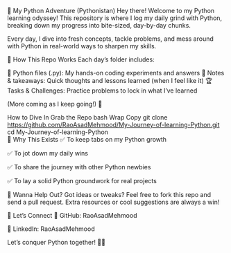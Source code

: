 🐍 My Python Adventure (Pythonistan)
Hey there! Welcome to my Python learning odyssey!  This repository is where I log my daily grind with Python, breaking down my progress into bite-sized, day-by-day chunks.

Every day, I dive into fresh concepts, tackle problems, and mess around with Python in real-world ways to sharpen my skills.

📂 How This Repo Works
Each day’s folder includes:

📜 Python files (.py): My hands-on coding experiments and answers
📝 Notes & takeaways: Quick thoughts and lessons learned (when I feel like it)
🏆 Tasks & Challenges: Practice problems to lock in what I’ve learned


(More coming as I keep going!) 🚀

 How to Dive In
Grab the Repo
bash
Wrap
Copy
git clone https://github.com/RaoAsadMehmood/My-Journey-of-learning-Python.git  
cd My-Journey-of-learning-Python  
🌟 Why This Exists
✅ To keep tabs on my Python growth

✅ To jot down my daily wins

✅ To share the journey with other Python newbies

✅ To lay a solid Python groundwork for real projects

🤝 Wanna Help Out?
Got ideas or tweaks? Feel free to fork this repo and send a pull request. Extra resources or cool suggestions are always a win! 

📌 Let’s Connect
🔗 GitHub: RaoAsadMehmood

🔗 LinkedIn: RaoAsadMehmood

Let’s conquer Python together! 🐍🔥
